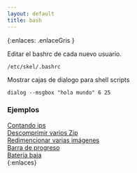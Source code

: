```yaml
---
layout: default
title: bash
---
```


{:enlaces: .enlaceGris }  

Editar el bashrc de cada nuevo usuario.

	/etc/skel/.bashrc

Mostrar cajas de dialogo para shell scripts

	dialog --msgbox "hola mundo" 6 25 

### Ejemplos

[Contando ips](/wiki/bash/contandoIp.html)  
[Descomprimir varios Zip](/wiki/bash/descomprimirZip.html)  
[Redimencionar varias imágenes](/wiki/bash/redimencionarImagenes.html)  
[Barra de progreso](/wiki/bash/barraProgreso.html)  
[Batería baja](/wiki/bash/bateriaBaja.html)  
{:enlaces} 
